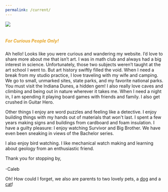 ```yaml
---
permalink: /current/
---
```

<picture>
  <source
    media="(min-width: 750px)"
    srcset="/images/CurrentHeadshot-01.png">
  <source
    media="(min-width: 300px)"
    srcset="/images/CurrentHeadshot-01mobile.png">
  <img
    src="/images/CurrentHeadshot-01.png"><br>
</picture>
<br>

<h5 style="color: #E7A526;">For Curious People Only!</h5>

Ah hello! Looks like you were curious and wandering my website. I’d love to share more about me that isn’t art. I was in math club and always had a big interest in science. Unfortunately, those two subjects weren’t taught at the art school I went to. But art history swiftly filled the void. When I need a break from my studio practice, I love traveling with my wife and camping. We go to small, unmarked sites, state parks, and my favorite national parks. You must visit the Indiana Dunes, a hidden gem! I also really love caves and climbing and being out in nature wherever it takes me. When I need a night in, I am spending it playing board games with friends and family. I also get crushed in Guitar Hero.

Other things I enjoy are word puzzles and feeling like a detective. I enjoy building things with my hands out of materials that won't last. I spent a few years making signs and buildings from cardboard and foam insulation. I have a guilty pleasure: I enjoy watching Survivor and Big Brother. We have even been sneaking in views of the Bachelor series.

I also enjoy bird watching. I like mechanical watch making and learning about geology from an enthusiastic friend.

Thank you for stopping by,<br>
<br>
-Caleb

Oh! How could I forget, we also are parents to two lovely pets, a <a href="/maple/" >dog</a> and a <a href="/sushi/">cat</a>!
